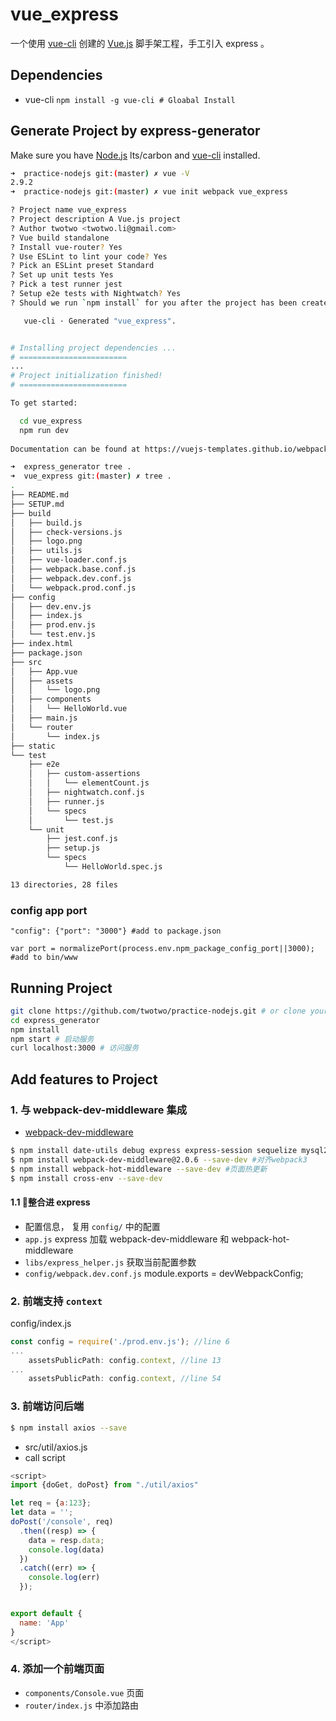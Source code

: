 # vue_express

一个使用 [vue-cli](https://github.com/vuejs/vue-cli/tree/v2.9.0) 创建的 [Vue.js](https://cn.vuejs.org/v2/guide) 脚手架工程，手工引入 express 。

## Dependencies

 * vue-cli `npm install -g vue-cli # Gloabal Install`


## Generate Project by express-generator

Make sure you have [Node.js](http://nodejs.org/) lts/carbon and [vue-cli](http://wiki.li3huo.com/Node.js#vue-cli) installed.

```bash
➜  practice-nodejs git:(master) ✗ vue -V
2.9.2
➜  practice-nodejs git:(master) ✗ vue init webpack vue_express

? Project name vue_express
? Project description A Vue.js project
? Author twotwo <twotwo.li@gmail.com>
? Vue build standalone
? Install vue-router? Yes
? Use ESLint to lint your code? Yes
? Pick an ESLint preset Standard
? Set up unit tests Yes
? Pick a test runner jest
? Setup e2e tests with Nightwatch? Yes
? Should we run `npm install` for you after the project has been created? (recommended) npm

   vue-cli · Generated "vue_express".


# Installing project dependencies ...
# ========================
...
# Project initialization finished!
# ========================

To get started:

  cd vue_express
  npm run dev
  
Documentation can be found at https://vuejs-templates.github.io/webpack

➜  express_generator tree .
➜  vue_express git:(master) ✗ tree .
.
├── README.md
├── SETUP.md
├── build
│   ├── build.js
│   ├── check-versions.js
│   ├── logo.png
│   ├── utils.js
│   ├── vue-loader.conf.js
│   ├── webpack.base.conf.js
│   ├── webpack.dev.conf.js
│   └── webpack.prod.conf.js
├── config
│   ├── dev.env.js
│   ├── index.js
│   ├── prod.env.js
│   └── test.env.js
├── index.html
├── package.json
├── src
│   ├── App.vue
│   ├── assets
│   │   └── logo.png
│   ├── components
│   │   └── HelloWorld.vue
│   ├── main.js
│   └── router
│       └── index.js
├── static
└── test
    ├── e2e
    │   ├── custom-assertions
    │   │   └── elementCount.js
    │   ├── nightwatch.conf.js
    │   ├── runner.js
    │   └── specs
    │       └── test.js
    └── unit
        ├── jest.conf.js
        ├── setup.js
        └── specs
            └── HelloWorld.spec.js

13 directories, 28 files
```

### config app port

    "config": {"port": "3000"} #add to package.json

    var port = normalizePort(process.env.npm_package_config_port||3000); #add to bin/www


## Running Project

```bash
git clone https://github.com/twotwo/practice-nodejs.git # or clone your own fork
cd express_generator
npm install
npm start # 启动服务
curl localhost:3000 # 访问服务
```

## Add features to Project

### 1. 与 webpack-dev-middleware 集成
 * [webpack-dev-middleware](https://www.npmjs.com/package/webpack-dev-middleware)

```bash
$ npm install date-utils debug express express-session sequelize mysql2 --save
$ npm install webpack-dev-middleware@2.0.6 --save-dev #对齐webpack3
$ npm install webpack-hot-middleware --save-dev #页面热更新
$ npm install cross-env --save-dev
```

#### 1.1 整合进 express
 * 配置信息， 复用 `config/` 中的配置
 * `app.js` express 加载 webpack-dev-middleware 和 webpack-hot-middleware
 * `libs/express_helper.js` 获取当前配置参数
 * `config/webpack.dev.conf.js` module.exports = devWebpackConfig;

### 2. 前端支持 `context`

config/index.js

```js
const config = require('./prod.env.js'); //line 6
...
    assetsPublicPath: config.context, //line 13
...
    assetsPublicPath: config.context, //line 54
```

### 3. 前端访问后端

```bash
$ npm install axios --save
```

 * src/util/axios.js
 * call script

```js
<script>
import {doGet, doPost} from "./util/axios"

let req = {a:123};
let data = '';
doPost('/console', req)
  .then((resp) => {
    data = resp.data;
    console.log(data)
  })
  .catch((err) => {
    console.log(err)
  });


export default {
  name: 'App'
}
</script>
```

### 4. 添加一个前端页面
 * `components/Console.vue` 页面
 * `router/index.js` 中添加路由